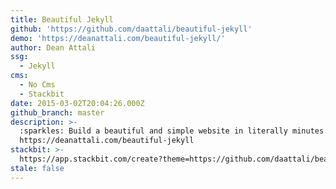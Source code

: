 ```yaml
---
title: Beautiful Jekyll
github: 'https://github.com/daattali/beautiful-jekyll'
demo: 'https://deanattali.com/beautiful-jekyll/'
author: Dean Attali
ssg:
  - Jekyll
cms:
  - No Cms
  - Stackbit
date: 2015-03-02T20:04:26.000Z
github_branch: master
description: >-
  :sparkles: Build a beautiful and simple website in literally minutes. Demo at
  https://deanattali.com/beautiful-jekyll
stackbit: >-
  https://app.stackbit.com/create?theme=https://github.com/daattali/beautiful-jekyll
stale: false
---
```

